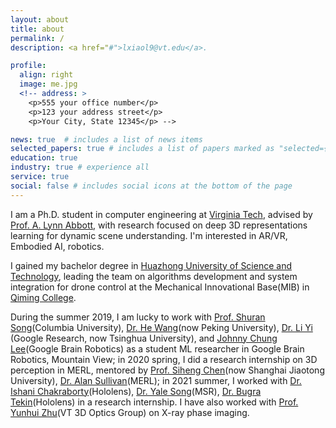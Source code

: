 ```yaml
---
layout: about
title: about
permalink: /
description: <a href="#">lxiaol9@vt.edu</a>.

profile:
  align: right
  image: me.jpg
  <!-- address: >
    <p>555 your office number</p>
    <p>123 your address street</p>
    <p>Your City, State 12345</p> -->

news: true  # includes a list of news items
selected_papers: true # includes a list of papers marked as "selected={true}"
education: true
industry: true # experience all
service: true
social: false # includes social icons at the bottom of the page
---
```


I am a Ph.D. student in computer engineering at [Virginia Tech](https://vt.edu/), advised by [Prof. A. Lynn Abbott](https://ece.vt.edu/people/profile/abbott),
with research focused on deep 3D representations learning for dynamic scene understanding. I'm interested in AR/VR, Embodied AI, robotics.

I gained my bachelor degree in [Huazhong University of Science and Technology](http://english.hust.edu.cn/), leading the team on algorithms development and system
integration for drone control at the Mechanical Innovational Base(MIB) in [Qiming College](http://qiming.hust.edu.cn).

During the summer 2019, I am lucky to work with [Prof. Shuran Song](https://shurans.github.io/)(Columbia University), [Dr. He Wang](https://hughw19.github.io/)(now Peking University), [Dr. Li Yi](https://ericyi.github.io/) (Google Research, now Tsinghua University), and [Johnny Chung Lee](https://research.google/people/105767/)(Google Brain Robotics) as a student ML researcher in Google Brain Robotics, Mountain View; in 2020 spring, I did a research internship on 3D perception in MERL, mentored by [Prof. Siheng Chen](https://users.ece.cmu.edu/~sihengc/)(now Shanghai Jiaotong University), [Dr. Alan Sullivan](https://www.merl.com/people/sullivan)(MERL); in 2021 summer, I worked with [Dr. Ishani Chakraborty](https://www.microsoft.com/en-us/research/people/ischakra/)(Hololens), [Dr. Yale Song](http://people.csail.mit.edu/yalesong/home/)(MSR), [Dr. Bugra Tekin](https://btekin.github.io/)(Hololens) in a research internship. I have also worked with [Prof. Yunhui Zhu](https://renayuki.wixsite.com/3doptics/people)(VT 3D Optics Group) on X-ray phase imaging.     
